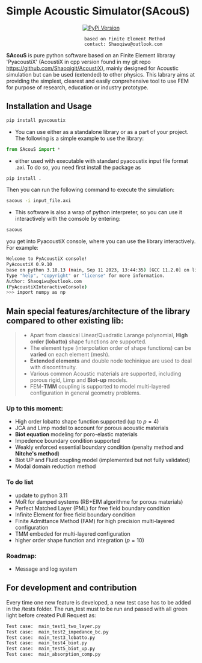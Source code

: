 # **S**imple **A**coustic **S**imulator(SAcouS)
[comment]: <> ( - AcoustiX based Sound simulation library)
[comment]: <> ( - put following badges centre)
<center>
  
[![PyPi Version](https://img.shields.io/pypi/v/pyacoustix.svg?style=flat-square)](https://pypi.org/project/PyAcoustiX/)

</center>

                                 based on Finite Element Method
                                 contact: Shaoqiwu@outlook.com

**SAcouS** is pure python software based on an Finite Element libraray 'PyacoustiX' (AcoustiX in cpp version found in my git repo https://github.com/Shaoqigit/AcoustiX), mainly designed for Acoustic simulation but can be used (extended) to other physics. This labrary aims at providing the simplest, clearest and easily conprehensive tool to use FEM for purpose of research, education or industry prototype.

## Installation and Usage
```bash
pip install pyacoustix
```
- You can use either as a standalone library or as a part of your project. The following is a simple example to use the library:
```python
from SAcouS import *
```
- either used with executable with standard pyacoustix input file format .axi. To do so, you need first install the package as
```bash
pip install .
```
Then you can run the following command to execute the simulation:
```bash
sacous -i input_file.axi
```
- This software is also a wrap of python interpreter, so you can use it interactively with the comsole by entering:
```bash
sacous
```
you get into PyacoustiX console, where you can use the library interactively. For example:
```bash
Welcome to PyAcoustiX console!
PyAcoustiX 0.9.10
base on python 3.10.13 (main, Sep 11 2023, 13:44:35) [GCC 11.2.0] on linux
Type "help", "copyright" or "license" for more information.
Author: Shaoqiwu@outlook.com
(PyAcoustiXInteractiveConsole)
>>> import numpy as np
```

## Main special features/architecture of the library compared to other existing lib:
> * Apart from classical Linear/Quadratic Larange polynomial, **High order (lobatto)** shape functions are supported.
> * The element type (interpolation order of shape functions) can be **varied** on each element (mesh).
> * **Extended elements** and double node techinique are used to deal with discontitnuity.
> * Various common Acoustic materials are supported, including porous rigid, Limp and **Biot-up** models.
> * FEM-**TMM** coupling is supported to model multi-layered configuration in general geometry problems.


### Up to this moment:
* High order lobatto shape function supported (up to $p=4$)
* JCA and Limp model to account for porous acoustic materials
* **Biot equation** modeling for poro-elastic materials
* Impedence boundary condition supported
* Weakly enforced essential boundary condition (penalty method and **Nitche's method**)
* Biot UP and Fluid coupling model (implemented but not fully validated)
* Modal domain reduction method

### To do list
* update to python 3.11
* MoR for damped systems (RB+EIM algorithme for porous materials)
* Perfect Matched Layer (PML) for free field boundary condition
* Infinite Element for free field boundary condition
* Finite Admittance Method (FAM) for high precision multi-layered configuration
* TMM embeded for multi-layered configuration
* higher order shape function and integration ($p=10$)

### Roadmap:
* Message and log system

## For development and contribution
Every time one new feature is developed, a new test case has to be added in the /tests folder. The run_test must to be run and passed with all green light before created Pull Request as:
```bash
Test case:  main_test1_two_layer.py                                      SUCCESS
Test case:  main_test2_impedance_bc.py                                   SUCCESS
Test case:  main_test3_lobatto.py                                        SUCCESS
Test case:  main_test4_biot.py                                           SUCCESS
Test case:  main_test5_biot_up.py                                        SUCCESS
Test case:  main_absorption_comp.py                                      SUCCESS
```
